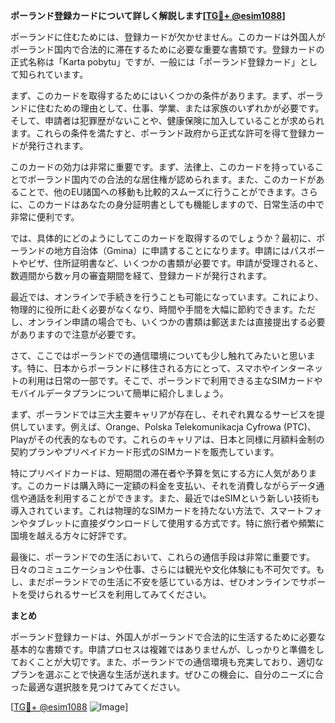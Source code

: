 **ポーランド登録カードについて詳しく解説します[[TG💪+ @esim1088](https://t.me/s/esim1088)]**

ポーランドに住むためには、登録カードが欠かせません。このカードは外国人がポーランド国内で合法的に滞在するために必要な重要な書類です。登録カードの正式名称は「Karta pobytu」ですが、一般には「ポーランド登録カード」として知られています。

まず、このカードを取得するためにはいくつかの条件があります。まず、ポーランドに住むための理由として、仕事、学業、または家族のいずれかが必要です。そして、申請者は犯罪歴がないことや、健康保険に加入していることが求められます。これらの条件を満たすと、ポーランド政府から正式な許可を得て登録カードが発行されます。

このカードの効力は非常に重要です。まず、法律上、このカードを持っていることでポーランド国内での合法的な居住権が認められます。また、このカードがあることで、他のEU諸国への移動も比較的スムーズに行うことができます。さらに、このカードはあなたの身分証明書としても機能しますので、日常生活の中で非常に便利です。

では、具体的にどのようにしてこのカードを取得するのでしょうか？最初に、ポーランドの地方自治体（Gmina）に申請することになります。申請にはパスポートやビザ、住所証明書など、いくつかの書類が必要です。申請が受理されると、数週間から数ヶ月の審査期間を経て、登録カードが発行されます。

最近では、オンラインで手続きを行うことも可能になっています。これにより、物理的に役所に赴く必要がなくなり、時間や手間を大幅に節約できます。ただし、オンライン申請の場合でも、いくつかの書類は郵送または直接提出する必要がありますので注意が必要です。

さて、ここではポーランドでの通信環境についても少し触れてみたいと思います。特に、日本からポーランドに移住される方にとって、スマホやインターネットの利用は日常の一部です。そこで、ポーランドで利用できる主なSIMカードやモバイルデータプランについて簡単に紹介しましょう。

まず、ポーランドでは三大主要キャリアが存在し、それぞれ異なるサービスを提供しています。例えば、Orange、Polska Telekomunikacja Cyfrowa (PTC)、Playがその代表的なものです。これらのキャリアは、日本と同様に月額料金制の契約プランやプリペイドカード形式のSIMカードを販売しています。

特にプリペイドカードは、短期間の滞在者や予算を気にする方に人気があります。このカードは購入時に一定額の料金を支払い、それを消費しながらデータ通信や通話を利用することができます。また、最近ではeSIMという新しい技術も導入されています。これは物理的なSIMカードを持たない方法で、スマートフォンやタブレットに直接ダウンロードして使用する方式です。特に旅行者や頻繁に国境を越える方々に好評です。

最後に、ポーランドでの生活において、これらの通信手段は非常に重要です。日々のコミュニケーションや仕事、さらには観光や文化体験にも不可欠です。もし、まだポーランドでの生活に不安を感じている方は、ぜひオンラインでサポートを受けられるサービスを利用してみてください。

**まとめ**

ポーランド登録カードは、外国人がポーランドで合法的に生活するために必要な基本的な書類です。申請プロセスは複雑ではありませんが、しっかりと準備をしておくことが大切です。また、ポーランドでの通信環境も充実しており、適切なプランを選ぶことで快適な生活が送れます。ぜひこの機会に、自分のニーズに合った最適な選択肢を見つけてみてください。

[[TG💪+ @esim1088](https://t.me/s/esim1088) ![Image](https://i.postimg.cc/Y0z9fWf4/image.png)]
